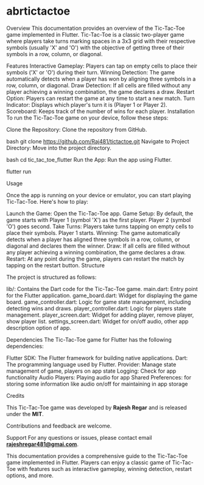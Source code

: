 # abrtictactoe

Overview
This documentation provides an overview of the Tic-Tac-Toe game implemented in Flutter. Tic-Tac-Toe is a classic two-player game where players take turns marking spaces in a 3x3 grid with their respective symbols (usually 'X' and 'O') with the objective of getting three of their symbols in a row, column, or diagonal.

Features
Interactive Gameplay: Players can tap on empty cells to place their symbols ('X' or 'O') during their turn.
Winning Detection: The game automatically detects when a player has won by aligning three symbols in a row, column, or diagonal.
Draw Detection: If all cells are filled without any player achieving a winning combination, the game declares a draw.
Restart Option: Players can restart the game at any time to start a new match.
Turn Indicator: Displays which player's turn it is (Player 1 or Player 2).
Scoreboard: Keeps track of the number of wins for each player.
Installation
To run the Tic-Tac-Toe game on your device, follow these steps:

Clone the Repository: Clone the repository from GitHub.

bash
git clone https://github.com/Raj481/tictactoe.git
Navigate to Project Directory: Move into the project directory.

bash
cd tic_tac_toe_flutter
Run the App: Run the app using Flutter.

flutter run

Usage

Once the app is running on your device or emulator, you can start playing Tic-Tac-Toe. 
Here's how to play:

Launch the Game: Open the Tic-Tac-Toe app.
Game Setup: By default, the game starts with Player 1 (symbol 'X') as the first player. Player 2 (symbol 'O') goes second.
Take Turns: Players take turns tapping on empty cells to place their symbols. Player 1 starts.
Winning: The game automatically detects when a player has aligned three symbols in a row, column, or diagonal and declares them the winner.
Draw: If all cells are filled without any player achieving a winning combination, the game declares a draw.
Restart: At any point during the game, players can restart the match by tapping on the restart button.
Structure

The project is structured as follows:

lib/: Contains the Dart code for the Tic-Tac-Toe game.
main.dart: Entry point for the Flutter application.
game_board.dart: Widget for displaying the game board.
game_controller.dart: Logic for game state management, including detecting wins and draws.
player_controller.dart: Logic for players state management.
player_screen.dart: Widget for adding player, remove player, show player list.
settings_screen.dart: Widget for on/off audio, other app description option of app.

Dependencies
The Tic-Tac-Toe game for Flutter has the following dependencies:

Flutter SDK: The Flutter framework for building native applications.
Dart: The programming language used by Flutter.
Provider: Manage state management of game, players on app state
Logging: Check for app functionality 
Audio Players: Playing audio for app
Shared Preferences: for storing some information like audio on/off for maintaining in app storage

Credits

 This Tic-Tac-Toe game was developed by **Rajesh Regar** and is released under the **MIT**. 

Contributions and feedback are welcome.

Support
For any questions or issues, please contact email **rajeshregar481@gmai.com**.

This documentation provides a comprehensive guide to the Tic-Tac-Toe game implemented in Flutter.
Players can enjoy a classic game of Tic-Tac-Toe with features such as interactive gameplay, 
winning detection, restart options, and more.